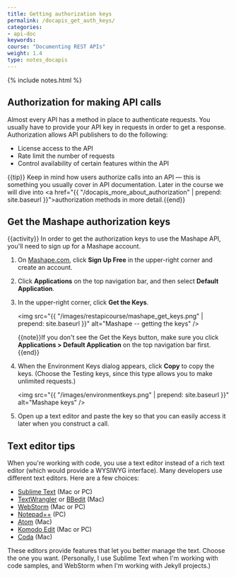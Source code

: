 ```yaml
---
title: Getting authorization keys
permalink: /docapis_get_auth_keys/
categories:
- api-doc
keywords: 
course: "Documenting REST APIs"
weight: 1.4
type: notes_docapis
---
```

{% include notes.html %}

## Authorization for making API calls

Almost every API has a method in place to authenticate requests. You usually have to provide your API key in requests in order to get a response. Authorization allows API publishers to do the following:

* License access to the API
* Rate limit the number of requests
* Control availability of certain features within the API

{{tip}} Keep in mind how users authorize calls into an API &mdash; this is something you usually cover in API documentation. Later in the course we will dive into <a href="{{ "/docapis_more_about_authorization" | prepend: site.baseurl }}">authorization methods in more detail</a>.{{end}}

## Get the Mashape authorization keys
{{activity}}
In order to get the authorization keys to use the Mashape API, you'll need to sign up for a Mashape account.

1. On [Mashape.com](http://mashape.com), click **Sign Up Free** in the upper-right corner and create an account.
2. Click **Applications** on the top navigation bar, and then select **Default Application**.
3. In the upper-right corner, click **Get the Keys**.
	
	<img src="{{ "/images/restapicourse/mashape_get_keys.png" | prepend: site.baseurl }}" alt="Mashape -- getting the keys" />

	{{note}}If you don't see the Get the Keys button, make sure you click <b>Applications > Default Application</b> on the top navigation bar first.{{end}}
	
3. When the Environment Keys dialog appears, click **Copy** to copy the keys. (Choose the Testing keys, since this type allows you to make unlimited requests.)

    <img src="{{ "/images/environmentkeys.png" | prepend: site.baseurl }}" alt="Mashape keys" />

4. Open up a text editor and paste the key so that you can easily access it later when you construct a call.

## Text editor tips

When you're working with code, you use a text editor instead of a rich text editor (which would provide a WYSIWYG interface). Many developers use different text editors. Here are a few choices:

* [Sublime Text](http://www.sublimetext.com/) (Mac or PC)
* [TextWrangler](http://www.barebones.com/products/textwrangler/) or [BBedit](http://www.barebones.com/products/bbedit/) (Mac)
* [WebStorm](https://www.jetbrains.com/webstorm/) (Mac or PC)
* [Notepad++](https://notepad-plus-plus.org/) (PC)
* [Atom](https://atom.io/) (Mac)
* [Komodo Edit](http://komodoide.com/komodo-edit/) (Mac or PC)
* [Coda](https://panic.com/coda/) (Mac)

These editors provide features that let you better manage the text. Choose the one you want. (Personally, I use Sublime Text when I'm working with code samples, and WebStorm when I'm working with Jekyll projects.)



